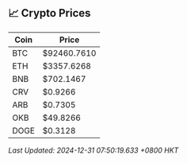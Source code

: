 ## 📈 Crypto Prices

| Coin | Price |
| ---- | ----- |
| BTC | $92460.7610 |
| ETH | $3357.6268 |
| BNB | $702.1467 |
| CRV | $0.9266 |
| ARB | $0.7305 |
| OKB | $49.8266 |
| DOGE | $0.3128 |

_Last Updated: 2024-12-31 07:50:19.633 +0800 HKT_